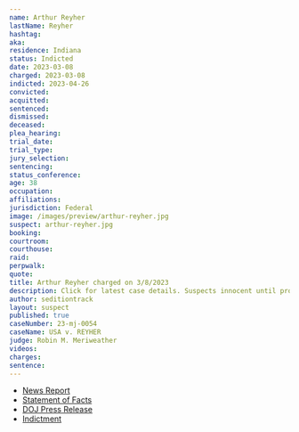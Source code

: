 ```yaml
---
name: Arthur Reyher
lastName: Reyher
hashtag:
aka:
residence: Indiana
status: Indicted
date: 2023-03-08
charged: 2023-03-08
indicted: 2023-04-26
convicted:
acquitted:
sentenced:
dismissed:
deceased:
plea_hearing:
trial_date:
trial_type:
jury_selection:
sentencing:
status_conference:
age: 38
occupation:
affiliations:
jurisdiction: Federal
image: /images/preview/arthur-reyher.jpg
suspect: arthur-reyher.jpg
booking:
courtroom:
courthouse:
raid:
perpwalk:
quote:
title: Arthur Reyher charged on 3/8/2023
description: Click for latest case details. Suspects innocent until proven guilty.
author: seditiontrack
layout: suspect
published: true
caseNumber: 23-mj-0054
caseName: USA v. REYHER
judge: Robin M. Meriweather
videos:
charges:
sentence:
---
```

- [News Report](https://fox59.com/indiana-news/brownsburg-couple-arrested-for-taking-part-in-jan-6-u-s-capitol-riot/)
- [Statement of Facts](https://www.justice.gov/usao-dc/press-release/file/1574611/download)
- [DOJ Press Release](https://www.justice.gov/usao-dc/pr/indiana-couple-arrested-actions-lower-west-terrace-during-jan-6-capitol-breach)
- [Indictment](https://storage.courtlistener.com/recap/gov.uscourts.dcd.254631/gov.uscourts.dcd.254631.41.0_1.pdf)
